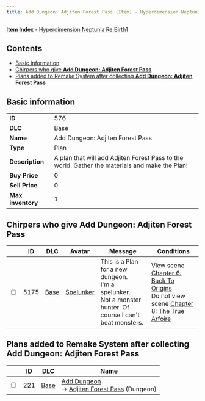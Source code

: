 ```yaml
---
title: Add Dungeon: Adjiten Forest Pass (Item) - Hyperdimension Neptunia Re;Birth1
---
```


[**Item Index**](/neptunia/rb1/item/index.html) - [Hyperdimension Neptunia Re;Birth1](/neptunia/rb1)

## Contents

- [Basic information](#basic-information)
- [Chirpers who give **Add Dungeon: Adjiten Forest Pass**](#chirpers-who-give-add-dungeon-adjiten-forest-pass)
- [Plans added to Remake System after collecting **Add Dungeon: Adjiten Forest Pass**](#plans-added-to-remake-system-after-collecting-add-dungeon-adjiten-forest-pass)
## Basic information

|   |   |
| -- | -- |
| **ID** | 576 |
| **DLC** | [Base](/neptunia/rb1/dlc/1-base.html) |
| **Name** | Add Dungeon: Adjiten Forest Pass |
| **Type** | Plan |
| **Description** | A plan that will add Adjiten Forest Pass to the world. Gather the materials and make the Plan! |
| **Buy Price** | 0 |
| **Sell Price** | 0 |
| **Max inventory** | 1 |


## Chirpers who give **Add Dungeon: Adjiten Forest Pass**

|    | ID | DLC | Avatar | Message | Conditions |
| -- | -- | --- | ------ | ------- | ---------- |
| <input type="checkbox" id="rb1-chirper-event-1-5175" class="trackbox" /> | 5175 | [Base](/neptunia/rb1/dlc/1-base.html) | [Spelunker](/neptunia/rb1/undefined/1-244-spelunker.html) | This is a Plan for a new dungeon.<br />I'm a spelunker.<br />Not a monster hunter. Of course I can't beat monsters. | View scene [Chapter 6: Back To Origins](/neptunia/rb1/scene/1-607-chapter-6-back-to-origins.html)<br />Do not view scene [Chapter 8: The True Arfoire](/neptunia/rb1/scene/1-807-chapter-8-the-true-arfoire.html) |


## Plans added to Remake System after collecting **Add Dungeon: Adjiten Forest Pass**

|    | ID | DLC | Name |
| -- | -- | --- | ---- |
| <input type="checkbox" id="rb1-remake-1-221" class="trackbox" /> | 221 | [Base](/neptunia/rb1/dlc/1-base.html) | [Add Dungeon](/neptunia/rb1/remake/1-221-add-dungeon.html)<br /> → [Adjiten Forest Pass](/neptunia/rb1/dungeon/1-117-adjiten-forest-pass.html) (Dungeon) |
